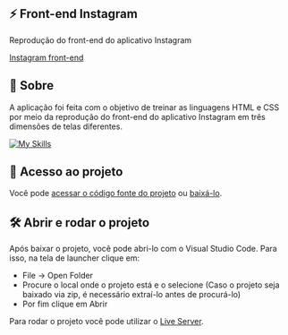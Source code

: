 ## ⚡️ Front-end Instagram

<p>Reprodução do front-end do aplicativo Instagram</p>

[Instagram front-end](https://instagram-frontend-eight.vercel.app/)

## 📝 Sobre

<p>A aplicação foi feita com o objetivo de treinar as linguagens HTML e CSS por meio da reprodução do front-end do aplicativo Instagram 
em três dimensões de telas diferentes.</p>

[![My Skills](https://skills.thijs.gg/icons?i=html,css&theme=light)](https://skills.thijs.gg)

## 📁 Acesso ao projeto

Você pode [acessar o código fonte do projeto](https://github.com/ccarlaa/instagram-frontend/tree/main) ou [baixá-lo](https://github.com/ccarlaa/instagram-frontend/archive/refs/heads/main.zip).

## 🛠️ Abrir e rodar o projeto

Após baixar o projeto, você pode abri-lo com o Visual Studio Code. Para isso, na tela de launcher clique em:

- File -> Open Folder
- Procure o local onde o projeto está e o selecione (Caso o projeto seja baixado via zip, é necessário extraí-lo antes de procurá-lo)
- Por fim clique em Abrir

Para rodar o projeto você pode utilizar o [Live Server](https://github.com/ritwickdey/vscode-live-server).

